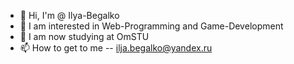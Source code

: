 - 👋 Hi, I'm @ Ilya-Begalko
- 👀 I am interested in Web-Programming and Game-Development
- 🌱 I am now studying at OmSTU
- 📫 How to get to me -- ilja.begalko@yandex.ru
